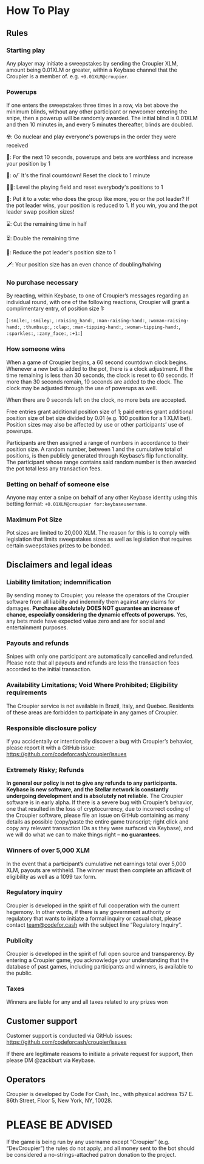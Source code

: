 # How To Play

## Rules

### Starting play

Any player may initiate a sweepstakes by sending the Croupier XLM, amount being 0.01XLM or greater, within a Keybase channel that the Croupier is a member of.  e.g. `+0.01XLM@croupier`.

### Powerups

If one enters the sweepstakes three times in a row, via bet above the minimum blinds, without any other participant or newcomer entering the snipe, then a powerup will be randomly awarded.  The initial blind is 0.01XLM and then 10 minutes in, and every 5 minutes thereafter, blinds are doubled.

☢️: Go nuclear and play everyone's powerups in the order they were received

🍧: For the next 10 seconds, powerups and bets are worthless and increase your position by 1

🕺: o/` It's the final countdown!  Reset the clock to 1 minute

🏳️‍🌈: Level the playing field and reset everybody's positions to 1

👯: Put it to a vote: who does the group like more, you or the pot leader?  If the pot leader wins, your position is reduced to 1.  If you win, you and the pot leader swap position sizes!

⌛: Cut the remaining time in half

⏳: Double the remaining time

🔫: Reduce the pot leader's position size to 1

🗡: Your position size has an even chance of doubling/halving

### No purchase necessary

By reacting, within Keybase, to one of Croupier’s messages regarding an individual round, with one of the following reactions, Croupier will grant a complimentary entry, of position size 1:

[`:smile:`, `:smiley:`, `:raising_hand:`, `:man-raising-hand:`, `:woman-raising-hand:`, `:thumbsup:`, `:clap:`, `:man-tipping-hand:`, `:woman-tipping-hand:`, `:sparkles:`, `:zany_face:`, `:+1:`]

### How someone wins

When a game of Croupier begins, a 60 second countdown clock begins.  Whenever a new bet is added to the pot, there is a clock adjustment.  If the time remaining is less than 30 seconds, the clock is reset to 60 seconds.  If more than 30 seconds remain, 10 seconds are added to the clock.  The clock may be adjusted through the use of powerups as well.

When there are 0 seconds left on the clock, no more bets are accepted.

Free entries grant additional position size of 1; paid entries grant additional position size of bet size divided by 0.01 (e.g. 100 position for a 1 XLM bet).  Position sizes may also be affected by use or other participants’ use of powerups.

Participants are then assigned a range of numbers in accordance to their position size.  A random number, between 1 and the cumulative total of positions, is then publicly generated through Keybase’s flip functionality.  The participant whose range contains said random number is then awarded the pot total less any transaction fees.

### Betting on behalf of someone else

Anyone may enter a snipe on behalf of any other Keybase identity using this betting format:
`+0.01XLM@croupier for:keybaseusername`.

### Maximum Pot Size

Pot sizes are limited to 20,000 XLM.  The reason for this is to comply with legislation that limits sweepstakes sizes as well as legislation that requires certain sweepstakes prizes to be bonded.

## Disclaimers and legal ideas

### Liability limitation; indemnification

By sending money to Croupier, you release the operators of the Croupier software from all liability and indemnify them against any claims for damages.  **Purchase absolutely DOES NOT guarantee an increase of chance, especially considering the dynamic effects of powerups**.  Yes, any bets made have expected value zero and are for social and entertainment purposes.

### Payouts and refunds

Snipes with only one participant are automatically cancelled and refunded.  Please note that all payouts and refunds are less the transaction fees accorded to the initial transaction.

### Availability Limitations; Void Where Prohibited;  Eligibility requirements

The Croupier service is not available in Brazil, Italy, and Quebec.  Residents of these areas are forbidden to participate in any games of Croupier.

### Responsible disclosure policy

If you accidentally or intentionally discover a bug with Croupier’s behavior, please report it with a GitHub issue: https://github.com/codeforcash/croupier/issues

### Extremely Risky; Refunds

**In general our policy is not to give any refunds to any participants.  Keybase is new software, and the Stellar network is constantly undergoing development and is absolutely not reliable.**   The Croupier software is in early alpha.  If there is a severe bug with Croupier’s behavior, one that resulted in the loss of cryptocurrency, due to incorrect coding of the Croupier software, please file an issue on GitHub containing as many details as possible (copy/paste the entire game transcript; right click and copy any relevant transaction IDs as they were surfaced via Keybase), and we will do what we can to make things right – **no guarantees**.

### Winners of over 5,000 XLM

In the event that a participant’s cumulative net earnings total over 5,000 XLM, payouts are withheld.  The winner must then complete an affidavit of eligibility as well as a 1099 tax form.

### Regulatory inquiry

Croupier is developed in the spirit of full cooperation with the current hegemony. In other words, if there is any government authority or regulatory that wants to initiate a formal inquiry or casual chat, please contact team@codefor.cash with the subject line “Regulatory Inquiry”.

### Publicity

Croupier is developed in the spirit of full open source and transparency.  By entering a Croupier game, you acknowledge your understanding that the database of past games, including participants and winners, is available to the public.

### Taxes

Winners are liable for any and all taxes related to any prizes won

## Customer support

Customer support is conducted via GitHub issues: https://github.com/codeforcash/croupier/issues

If there are legitimate reasons to initiate a private request for support, then please DM @zackburt via Keybase.







## Operators

Croupier is developed by Code For Cash, Inc., with physical address 157 E. 86th Street, Floor 5, New York, NY, 10028.

# PLEASE BE ADVISED

If the game is being run by any username except “Croupier” (e.g. “DevCroupier”) the rules do not apply, and all money sent to the bot should be considered a no-strings-attached patron donation to the project.
